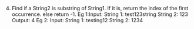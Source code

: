  4. Find if a String2 is substring of String1. If it is, return the index of the 
first occurrence. else return -1.
 Eg 1:Input:
        String 1: test123string
         String 2: 123
        Output: 4
 Eg 2: Input:
        String 1: testing12
        String 2: 1234 
